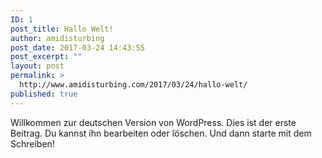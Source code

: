 ```yaml
---
ID: 1
post_title: Hallo Welt!
author: amidisturbing
post_date: 2017-03-24 14:43:55
post_excerpt: ""
layout: post
permalink: >
  http://www.amidisturbing.com/2017/03/24/hallo-welt/
published: true
---
```

Willkommen zur deutschen Version von WordPress. Dies ist der erste Beitrag. Du kannst ihn bearbeiten oder löschen. Und dann starte mit dem Schreiben!